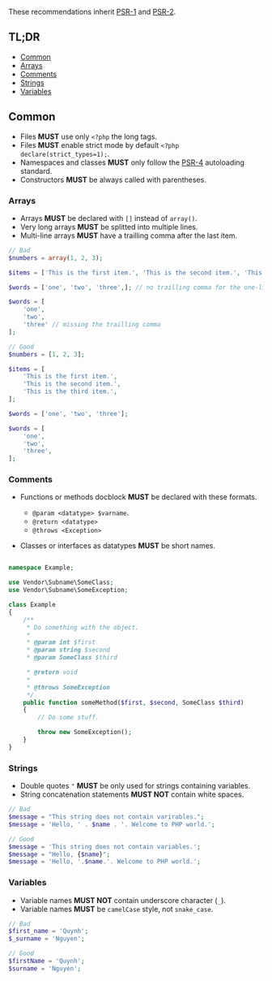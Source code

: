 These recommendations inherit [PSR-1](https://www.php-fig.org/psr/psr-1) and [PSR-2](https://www.php-fig.org/psr/psr-2).

## TL;DR

- [Common](#common)
- [Arrays](#arrays)
- [Comments](#comments)
- [Strings](#strings)
- [Variables](#variables)

## Common

- Files **MUST** use only `<?php` the long tags.
- Files **MUST** enable strict mode by default `<?php declare(strict_types=1);`.
- Namespaces and classes **MUST** only follow the [PSR-4](https://www.php-fig.org/psr/psr-4) autoloading standard.
- Constructors **MUST** be always called with parentheses.

<a name="arrays"></a>

### Arrays

- Arrays **MUST** be declared with `[]` instead of `array()`.
- Very long arrays **MUST** be splitted into multiple lines.
- Multi-line arrays **MUST** have a trailling comma after the last item.

```php
// Bad
$numbers = array(1, 2, 3);

$items = ['This is the first item.', 'This is the second item.', 'This is the third item.'];

$words = ['one', 'two', 'three',]; // no trailling comma for the one-line arrays.

$words = [
    'one',
    'two',
    'three' // missing the trailling comma
];
```

```php
// Good
$numbers = [1, 2, 3];

$items = [
    'This is the first item.',
    'This is the second item.',
    'This is the third item.',
];

$words = ['one', 'two', 'three'];

$words = [
    'one',
    'two',
    'three',
];
```

<a name="comments"></a>

### Comments

- Functions or methods docblock **MUST** be declared with these formats.
  - `@param <datatype> $varname`.
  - `@return <datatype>`
  - `@throws <Exception>`

- Classes or interfaces as datatypes **MUST** be short names.

```php

namespace Example;

use Vendor\Subname\SomeClass;
use Vendor\Subname\SomeException;

class Example
{
    /**
     * Do something with the object.
     *
     * @param int $first
     * @param string $second
     * @param SomeClass $third

     * @return void
     *
     * @throws SomeException
     */
    public function someMethod($first, $second, SomeClass $third)
    {
        // Do some stuff.

        throw new SomeException();
    }
}
```

<a name="strings"></a>

### Strings

- Double quotes `"` **MUST** be only used for strings containing variables.
- String concatenation statements **MUST NOT** contain white spaces.

```php
// Bad
$message = "This string does not contain varirables.";
$message = 'Hello, ' . $name . '. Welcome to PHP world.';

// Good
$message = 'This string does not contain variables.';
$message = "Hello, {$name}";
$message = 'Hello, '.$name.'. Welcome to PHP world.';
```

<a name="variables"></a>

### Variables

- Variable names **MUST NOT** contain underscore character (`_`).
- Variable names **MUST** be `camelCase` style, not `snake_case`.

```php
// Bad
$first_name = 'Quynh';
$_surname = 'Nguyen';

// Good
$firstName = 'Quynh';
$surname = 'Nguyen';
```
